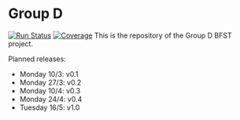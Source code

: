 # Group D
[![Run Status](https://api.shippable.com/projects/58bd4a7dedea8405002fd156/badge?branch=develop)](https://app.shippable.com/projects/58bd4a7dedea8405002fd156)
[![Coverage](https://api.shippable.com/projects/58bd4a7dedea8405002fd156/coverageBadge?branch=develop)](https://app.shippable.com/projects/58bd4a7dedea8405002fd156)
This is the repository of the Group D BFST project.


Planned releases:
* Monday 10/3: v0.1
* Monday 27/3: v0.2
* Monday 10/4: v0.3
* Monday 24/4: v0.4
* Tuesday 16/5: v1.0 

